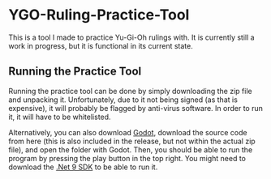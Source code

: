 # YGO-Ruling-Practice-Tool

This is a tool I made to practice Yu-Gi-Oh rulings with. It is currently still a work in progress, but it is functional in its current state.

## Running the Practice Tool

Running the practice tool can be done by simply downloading the zip file and unpacking it. Unfortunately, due to it not being signed (as that is expensive), it will probably be flagged by anti-virus software. In order to run it, it will have to be whitelisted.

Alternatively, you can also download [Godot](https://github.com/godotengine/godot/releases/download/4.4.1-stable/Godot_v4.4.1-stable_mono_win64.zip), download the source code from here (this is also included in the release, but not within the actual zip file), and open the folder with Godot. Then, you should be able to run the program by pressing the play button in the top right. You might need to download the [.Net 9 SDK](https://dotnet.microsoft.com/en-us/download/dotnet/9.0) to be able to run it.